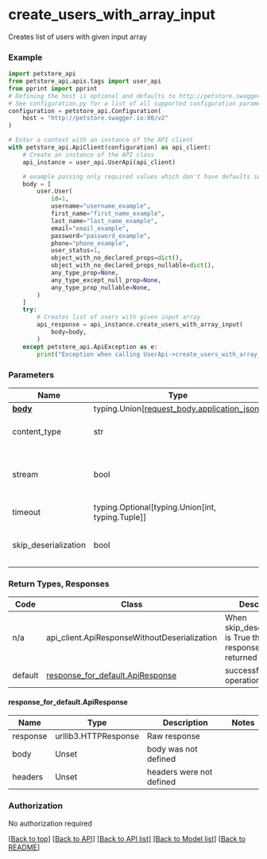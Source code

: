 <a name="top"></a>
# **create_users_with_array_input**
<a name="create_users_with_array_input"></a>

Creates list of users with given input array

### Example

```python
import petstore_api
from petstore_api.apis.tags import user_api
from pprint import pprint
# Defining the host is optional and defaults to http://petstore.swagger.io:80/v2
# See configuration.py for a list of all supported configuration parameters.
configuration = petstore_api.Configuration(
    host = "http://petstore.swagger.io:80/v2"
)

# Enter a context with an instance of the API client
with petstore_api.ApiClient(configuration) as api_client:
    # Create an instance of the API class
    api_instance = user_api.UserApi(api_client)

    # example passing only required values which don't have defaults set
    body = [
        user.User(
            id=1,
            username="username_example",
            first_name="first_name_example",
            last_name="last_name_example",
            email="email_example",
            password="password_example",
            phone="phone_example",
            user_status=1,
            object_with_no_declared_props=dict(),
            object_with_no_declared_props_nullable=dict(),
            any_type_prop=None,
            any_type_except_null_prop=None,
            any_type_prop_nullable=None,
        )
    ]
    try:
        # Creates list of users with given input array
        api_response = api_instance.create_users_with_array_input(
            body=body,
        )
    except petstore_api.ApiException as e:
        print("Exception when calling UserApi->create_users_with_array_input: %s\n" % e)
```
### Parameters

Name | Type | Description  | Notes
------------- | ------------- | ------------- | -------------
[**body**](../../../components/request_bodies/user_array_request_body.md) | typing.Union[[request_body.application_json](../../../components/request_bodies/user_array_request_body.md#petstore_api.components.request_bodies.application_json)] | required |
content_type | str | optional, default is 'application/json' | Selects the schema and serialization of the request body
stream | bool | default is False | if True then the response.content will be streamed and loaded from a file like object. When downloading a file, set this to True to force the code to deserialize the content to a FileSchema file
timeout | typing.Optional[typing.Union[int, typing.Tuple]] | default is None | the timeout used by the rest client
skip_deserialization | bool | default is False | when True, headers and body will be unset and an instance of api_client.ApiResponseWithoutDeserialization will be returned

### Return Types, Responses

Code | Class | Description
------------- | ------------- | -------------
n/a | api_client.ApiResponseWithoutDeserialization | When skip_deserialization is True this response is returned
default | [response_for_default.ApiResponse](#response_for_default.ApiResponse) | successful operation

#### <a id="response_for_default.ApiResponse" >response_for_default.ApiResponse</a>
Name | Type | Description  | Notes
------------- | ------------- | ------------- | -------------
response | urllib3.HTTPResponse | Raw response |
body | Unset | body was not defined |
headers | Unset | headers were not defined |

### Authorization

No authorization required

[[Back to top]](#top) [[Back to API]](../UserApi.md) [[Back to API list]](../../../../README.md#documentation-for-api-endpoints) [[Back to Model list]](../../../../README.md#documentation-for-models) [[Back to README]](../../../../README.md)

